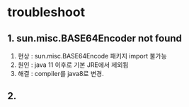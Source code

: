 # troubleshoot

## 1. sun.misc.BASE64Encoder not found

1. 현상 : sun.misc.BASE64Encode 패키지 import 불가능
2. 원인 : java 11 이후로 기본 JRE에서 제외됨
3. 해결 : compiler를 java8로 변경.

## 2. 